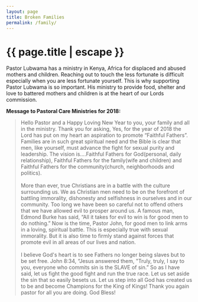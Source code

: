 ```yaml
---
layout: page
title: Broken Families
permalink: /family/
---
```


<h1 class="page-title">{{ page.title | escape }}</h1>

Pastor Lubwama has a ministry in Kenya, Africa for displaced and abused mothers and children. Reaching out to touch the less fortunate is difficult especially when you are less fortunate yourself. This is why supporting Pastor Lubwama is so important. His ministry to provide food, shelter and love to battered mothers and children is at the heart of our Lords commission.

**Message to Pastoral Care Ministries for 2018:**

>Hello Pastor and a Happy Loving New Year to you, your family and all in the ministry. Thank you for asking, Yes, for the year of 2018 the Lord has put on my heart an aspiration to promote “Faithful Fathers”. Families are in such great spiritual need and the Bible is clear that men, like yourself, must advance the fight for sexual purity and leadership. The vision is....Faithful Fathers for God(personal, daily relationship), Faithful Fathers for the family(wife and children) and Faithful Fathers for the community(church, neighborhoods and politics). <br><br>More than ever, true Christians are in a battle with the culture surrounding us. We as Christian men need to be on the forefront of battling immorality, dishonesty and selfishness in ourselves and in our community. Too long we have been so careful not to offend others that we have allowed evil to prosper around us. A famous man, Edmond Burke has said, “All it takes for evil to win is for good men to do nothing.” Now is the time, Pastor John, for good men to link arms in a loving, spiritual battle. This is especially true with sexual immorality. But it is also time to firmly stand against forces that promote evil in all areas of our lives and nation. <br><br>I believe God's heart is to see Fathers no longer being slaves but to be set free. John 8:34, “Jesus answered them, "Truly, truly, I say to you, everyone who commits sin is the SLAVE of sin.”  So as I have said, let us fight the good fight and run the true race. Let us set aside the sin that so easily besets us. Let us step into all God has created us to be and become Champions for the King of Kings! Thank you again pastor for all you are doing. God Bless!